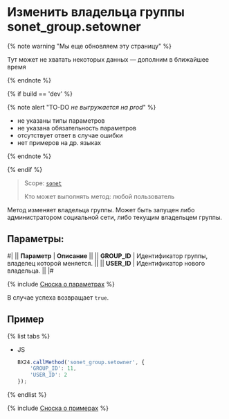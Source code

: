 # Изменить владельца группы sonet_group.setowner

{% note warning "Мы еще обновляем эту страницу" %}

Тут может не хватать некоторых данных — дополним в ближайшее время

{% endnote %}

{% if build == 'dev' %}

{% note alert "TO-DO _не выгружается на prod_" %}

- не указаны типы параметров
- не указана обязательность параметров
- отсутствует ответ в случае ошибки
- нет примеров на др. языках

{% endnote %}

{% endif %}

> Scope: [`sonet`](../scopes/permissions.md)
>
> Кто может выполнять метод: любой пользователь

Метод изменяет владельца группы. Может быть запущен либо администратором социальной сети, либо текущим владельцем группы.

## Параметры:

#|
|| **Параметр** | **Описание** ||
|| **GROUP_ID** | Идентификатор группы, владелец которой меняется. ||
|| **USER_ID** | Идентификатор нового владельца. ||
|#

{% include [Сноска о параметрах](../../_includes/required.md) %}

В случае успеха возвращает `true`.

## Пример

{% list tabs %}

- JS

    ```js
    BX24.callMethod('sonet_group.setowner', {
        'GROUP_ID': 11,
        'USER_ID': 2
    });
    ```

{% endlist %}


{% include [Сноска о примерах](../../_includes/examples.md) %}